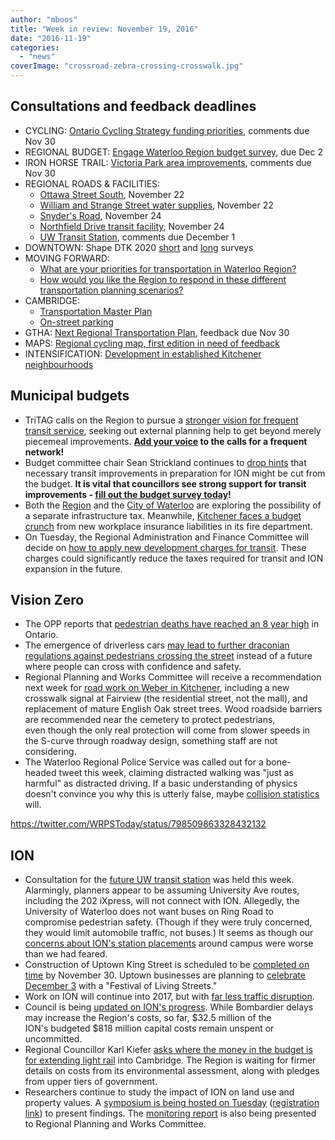 ```yaml
---
author: "mboos"
title: "Week in review: November 19, 2016"
date: "2016-11-19"
categories: 
  - "news"
coverImage: "crossroad-zebra-crossing-crosswalk.jpg"
---
```


## Consultations and feedback deadlines

- CYCLING: [Ontario Cycling Strategy funding priorities](https://www.ebr.gov.on.ca/ERS-WEB-External/displaynoticecontent.do?noticeId=MTMwMjQ3&statusId=MTk3NDEy&language=en), comments due Nov 30
- REGIONAL BUDGET: [Engage Waterloo Region budget survey](https://www.peakdemocracy.ca/portals/153/Issue_1760), due Dec 2
- IRON HORSE TRAIL: [Victoria Park area improvements](https://www.peakdemocracy.ca/portals/154/Issue_1757), comments due Nov 30
- REGIONAL ROADS & FACILITIES:
    - [Ottawa Street South](https://www.regionofwaterloo.ca/en/regionalGovernment/resources/PW/PA2016-1101.pdf#page=42), November 22
    - [William and Strange Street water supplies](https://www.regionofwaterloo.ca/en/regionalGovernment/resources/PW/PA2016-1101.pdf#page=102), November 22
    - [Snyder's Road](https://www.regionofwaterloo.ca/en/regionalGovernment/resources/ADS/PCC-2---Snyders-Road-Christian-Street-to-Gingerich-Road.pdf), November 24
    - [Northfield Drive transit facility](https://www.regionofwaterloo.ca/en/regionalGovernment/resources/ADS/PCC2---Grand-River-Transit-Northfield-Drive-Facility.pdf), November 24
    - [UW Transit Station](https://www.grt.ca/en/aboutus/uwaterloo-transit-station.asp), comments due December 1
- DOWNTOWN: Shape DTK 2020 [short](https://www.peakdemocracy.ca/1767) and [long](https://www.peakdemocracy.ca/1764) surveys
- MOVING FORWARD:
    - [What are your priorities for transportation in Waterloo Region?](https://www.peakdemocracy.ca/portals/153/Forum_449/Issue_1719)
    - [How would you like the Region to respond in these different transportation planning scenarios?](https://www.peakdemocracy.ca/portals/153/Issue_1747)
- CAMBRIDGE:
    - [Transportation Master Plan](https://www.peakdemocracy.ca/portals/155/Issue_1740)
    - [On-street parking](https://www.peakdemocracy.ca/portals/155/Issue_1745)
- GTHA: [Next Regional Transportation Plan](https://www.metrolinxengage.com/en/engagement-initiatives/discussion-paper-next-regional-transportation-plan), feedback due Nov 30
- MAPS: [Regional cycling map, first edition in need of feedback](https://www.peakdemocracy.ca/portals/153/Forum_449/Issue_1662)
- INTENSIFICATION: [Development in established Kitchener neighbourhoods](https://www.peakdemocracy.ca/portals/154/Issue_1759)

## Municipal budgets

- TriTAG calls on the Region to pursue a [stronger vision for frequent transit service](/blog/2016/11/16/grt-network-vision/), seeking out external planning help to get beyond merely piecemeal improvements. **[Add your voice](https://contact.tritag.ca/budget2017) to the calls for a frequent network!**
- Budget committee chair Sean Strickland continues to [drop hints](https://www.therecord.com/news-story/6970765-waterloo-region-budget-proposal-scales-back-cash-for-ambulances/) that necessary transit improvements in preparation for ION might be cut from the budget. **It is vital that councillors see strong support for transit improvements - [fill out the budget survey today](https://www.peakdemocracy.ca/portals/153/Issue_1760)!**
- Both the [Region](https://www.therecord.com/news-story/6972858-regional-staff-suggest-infrastructure-tax/) and the [City of Waterloo](https://www.waterloochronicle.ca/news-story/6968162-waterloo-proposes-introducing-infrastructure-tax/) are exploring the possibility of a separate infrastructure tax. Meanwhile, [Kitchener faces a budget crunch](https://www.therecord.com/news-story/6969057-firefighters-compensation-puts-pressure-on-kitchener-budget/) from new workplace insurance liabilities in its fire department.
- On Tuesday, the Regional Administration and Finance Committee will decide on [how to apply new development charges for transit](https://www.regionofwaterloo.ca/en/regionalGovernment/resources/AF/FA2016-1122.pdf#page=6). These charges could significantly reduce the taxes required for transit and ION expansion in the future.

<!--more-->

## Vision Zero

- The OPP reports that [pedestrian deaths have reached an 8 year high](https://www.therecord.com/news-story/6974402-pedestrian-deaths-reach-eight-year-peak-in-ontario-provincial-police) in Ontario.
- The emergence of driverless cars [may lead to further draconian regulations against pedestrians crossing the street](https://www.treehugger.com/urban-design/will-pedestrians-and-cyclists-bully-self-driving-cars.html) instead of a future where people can cross with confidence and safety.
- Regional Planning and Works Committee will receive a recommendation next week for [road work on Weber in Kitchener](https://www.regionofwaterloo.ca/en/regionalGovernment/resources/PW/PA2016-1122.pdf#page=98), including a new crosswalk signal at Fairview (the residential street, not the mall), and replacement of mature English Oak street trees. Wood roadside barriers are recommended near the cemetery to protect pedestrians, even though the only real protection will come from slower speeds in the S-curve through roadway design, something staff are not considering.
- The Waterloo Regional Police Service was called out for a bone-headed tweet this week, claiming distracted walking was "just as harmful" as distracted driving. If a basic understanding of physics doesn't convince you why this is utterly false, maybe [collision statistics](https://globalnews.ca/news/2640893/reality-check-distracted-walking-isnt-a-big-problem-distracted-driving-is/) will.

https://twitter.com/WRPSToday/status/798509863328432132

## ION

- Consultation for the [future UW transit station](https://www.grt.ca/en/aboutus/uwaterloo-transit-station.asp) was held this week. Alarmingly, planners appear to be assuming University Ave routes, including the 202 iXpress, will not connect with ION. Allegedly, the University of Waterloo does not want buses on Ring Road to compromise pedestrian safety. (Though if they were truly concerned, they would limit automobile traffic, not buses.) It seems as though our [concerns about ION's station placements](/blog/2012/03/21/university-area-lrt-station-spacing/) around campus were worse than we had feared.
- Construction of Uptown King Street is scheduled to be [completed on time](https://www.570news.com/2016/11/15/uptown-waterloo-set-re-open-time/) by November 30. Uptown businesses are planning to [celebrate December 3](https://uptownwaterloobia.com/festival-of-living-streets/) with a "Festival of Living Streets."
- Work on ION will continue into 2017, but with [far less traffic disruption](https://www.therecord.com/news-story/6966065-traffic-impact-of-lrt-construction-will-be-reduced-in-2017/).
- Council is being [updated on ION's progress](https://www.regionofwaterloo.ca/en/regionalGovernment/resources/PW/PA2016-1122.pdf#page=117). While Bombardier delays may increase the Region's costs, so far, $32.5 million of the ION's budgeted $818 million capital costs remain unspent or uncommitted.
- Regional Councillor Karl Kiefer [asks where the money in the budget is for extending light rail](https://www.therecord.com/news-story/6974778-no-cash-in-regional-budget-for-cambridge-lrt/) into Cambridge. The Region is waiting for firmer details on costs from its environmental assessment, along with pledges from upper tiers of government.
- Researchers continue to study the impact of ION on land use and property values. A [symposium is being hosted on Tuesday](https://www.waterloochronicle.ca/news-story/6969308-symposium-will-look-at-impact-lrt-has-on-property-values/) ([registration link](https://www.eventbrite.ca/e/waterloo-urban-growth-change-research-group-symposium-tickets-28867529558)) to present findings. The [monitoring report](https://www.regionofwaterloo.ca/en/regionalGovernment/resources/PW/Companion-Report.pdf) is also being presented to Regional Planning and Works Committee.
